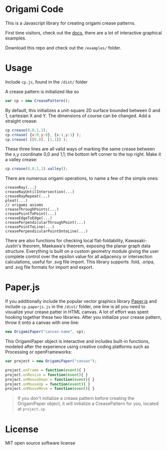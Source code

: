 # Origami Code

This is a Javascript library for creating origami crease patterns.

First time visitors, check out the [docs](http://origami.pw/docs/), there are a lot of interactive graphical examples.

Download this repo and check out the `/examples/` folder.

# Usage

Include `cp.js`, found in the `/dist/` folder

A crease pattern is initialized like so

```javascript
var cp = new CreasePattern();
```

By default, this initializes a unit-square 2D surface bounded between 0 and 1, cartesian X and Y. The dimensions of course can be changed. Add a straight crease:

```javascript
cp.crease(0,0,1,1);
cp.crease( {x:0,y:0}, {x:1,y:1} );
cp.crease( [[0,0], [1,1]] );
```

These three lines are all valid ways of marking the same crease between the x,y coordinate 0,0 and 1,1; the bottom left corner to the top right. Make it a valley crease:

```javascript
cp.crease(0,0,1,1).valley();
```

There are numerous origami operations, to name a few of the simple ones:

```
creaseRay(...)
creaseRayUntilIntersection(...)
creaseRayRepeat(...)
pleat(...)
// origami axioms
creaseThroughPoints(...)
creasePointToPoint(...)
creaseEdgeToEdge(...)
creasePerpendicularThroughPoint(...)
creasePointToLine(...)
creasePerpendicularPointOntoLine(...)
```

There are also functions for checking local flat-foldability, Kawasaki-Justin's theorem, Maekawa's theorem, exposing the planar graph data structure. Everything is built on a custom geometry module giving the user complete control over the epsilon value for all adjacency or intersection calculations, useful for .svg file import. This library supports .fold, .oripa, and .svg file formats for import and export.

# Paper.js

If you additionally include the popular vector graphics library [Paper.js](http://paperjs.org/) and include `cp.paperjs.js` in the `/dist/` folder, one line is all you need to visualize your crease patter in HTML canvas. A lot of effort was spent hooking together these two libraries. After you initialize your crease pattern, throw it onto a canvas with one line:

```Javascript
new OrigamiPaper("canvas-name", cp);
```

This OrigamiPaper object is interactive and includes built-in functions, modeled after the experience using creative coding platforms such as Processing or openFrameworks:

```javascript
var project = new OrigamiPaper("canvas");

project.onFrame = function(event){ }
project.onResize = function(event){ }
project.onMouseDown = function(event){ }
project.onMouseUp = function(event){ }
project.onMouseMove = function(event){ }
```

> If you don't initialize a crease pattern before creating the OrigamiPaper object, it will initialize a CreasePattern for you, located at `project.cp`



# License

MIT open source software license